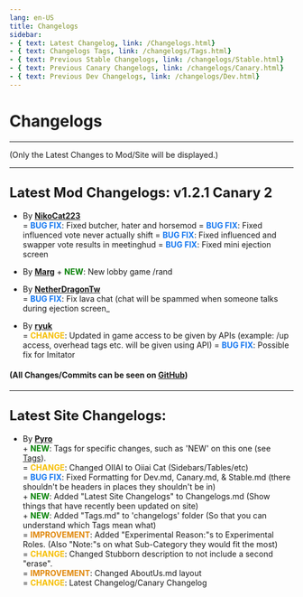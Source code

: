 ```yaml
---
lang: en-US
title: Changelogs
sidebar:
- { text: Latest Changelog, link: /Changelogs.html}
- { text: Changelogs Tags, link: /changelogs/Tags.html}
- { text: Previous Stable Changelogs, link: /changelogs/Stable.html}
- { text: Previous Canary Changelogs, link: /changelogs/Canary.html}
- { text: Previous Dev Changelogs, link: /changelogs/Dev.html}
---
```


# Changelogs
---
(Only the Latest Changes to Mod/Site will be displayed.)

---

## <font size=5em><b>Latest Mod Changelogs: v1.2.1 Canary 2</b></font><br>

* By [**NikoCat223**](https://github.com/NikoCat233)<br>
= <font color=#1376f0><b>BUG FIX</b></font>: Fixed butcher, hater and horsemod
= <font color=#1376f0><b>BUG FIX</b></font>: Fixed influenced vote never actually shift
= <font color=#1376f0><b>BUG FIX</b></font>: Fixed influenced and swapper vote results in meetinghud
= <font color=#1376f0><b>BUG FIX</b></font>: Fixed mini ejection screen

+ By [**Marg**](https://github.com/MargaretTheFool)
\+ <font color=green><b>NEW</b></font>: New lobby game /rand

* By [**NetherDragonTw**](https://github.com/NetherDragonTw)<br>
= <font color=#1376f0><b>BUG FIX</b></font>: Fix lava chat (chat will be spammed when someone talks during ejection screen_

* By [**ryuk**](https://github.com/ryuk2098)<br>
= <font color=#F6BE00><b>CHANGE</b></font>: Updated in game access to be given by APIs (example: /up access, overhead tags etc. will be given using API)
= <font color=#1376f0><b>BUG FIX</b></font>: Possible fix for Imitator

#### (All Changes/Commits can be seen on [GitHub](https://github.com/0xDrMoe/TownofHost-Enhanced/commits/main))

---

## <font size=5em><b>Latest Site Changelogs:</b></font><br>

* By [**Pyro**](https://github.com/Pyro0TV)<br>
\+ <font color=green><b>NEW</b></font>: Tags for specific changes, such as 'NEW' on this one (see [Tags](/changelogs/Tags.html)). <br>
= <font color=#F6BE00><b>CHANGE</b></font>: Changed OIIAI to Oiiai Cat (Sidebars/Tables/etc) <br>
= <font color=#1376f0><b>BUG FIX</b></font>: Fixed Formatting for Dev.md, Canary.md, & Stable.md (there shouldn't be headers in places they shouldn't be in) <br>
\+ <font color=green><b>NEW</b></font>: Added "Latest Site Changelogs" to Changelogs.md (Show things that have recently been updated on site) <br>
\+ <font color=green><b>NEW</b></font>: Added "Tags.md" to 'changelogs' folder (So that you can understand which Tags mean what) <br>
= <font color=#e08709><b>IMPROVEMENT</b></font>: Added "Experimental Reason:"s to Experimental Roles. (Also "Note:"s on what Sub-Category they would fit the most) <br>
= <font color=#F6BE00><b>CHANGE</b></font>: Changed Stubborn description to not include a second "erase". <br>
= <font color=#e08709><b>IMPROVEMENT</b></font>: Changed AboutUs.md layout <br>
= <font color=#F6BE00><b>CHANGE</b></font>: Latest Changelog/Canary Changelog <br>